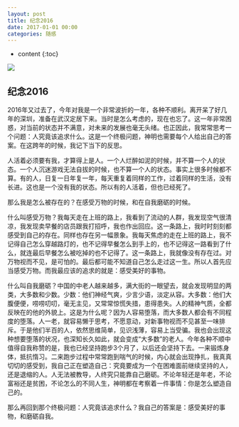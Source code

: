 ```yaml
---
layout: post
title: 纪念2016
date: 2017-01-01 00:00
categories: 随感
---
```


* content
{:toc}

![](https://github.com/HarmonyHu/harmonyhu.github.io/raw/master/_posts/images/Buddha.jpg)  

## 纪念2016

2016年又过去了，今年对我是一个非常波折的一年，各种不顺利。离开呆了好几年的深圳，准备在武汉定居下来。当时是怎么考虑的，现在也忘了。这一年非常困惑，对当前的状态并不满意，对未来的发展也毫无头绪。也正因此，我常常思考一个问题：人究竟该追求什么。这是一个终极问题，神明也需要每个人给出自己的答案。在这跨年的时候，我记下当下的反思。

人活着必须要有我，才算得上是人。一个人烂醉如泥的时候，并不算一个人的状态。一个人沉迷游戏无法自拔的时候，也不算一个人的状态。事实上很多时候都不算。有的人，日复一日年复一年，每天重复着同样的工作，过着同样的生活，没有长进。这也是一个没有我的状态。所以有的人活着，但也已经死了。

那么我是怎么被存在的？在感受万物的时候，和在自我磨砺的时候。

什么叫感受万物？我每天走在上班的路上，我看到了流动的人群，我发现空气很清凉，我发现卖早餐的店员跟我打招呼，我也作出回应。这一条路上，我时时刻刻都感受到自己的存在。同样也存在另一幅景象。我每天焦虑的走在上班的路上，我不记得自己怎么穿越路灯的，也不记得早餐怎么到手上的，也不记得这一路看到了什么，就连最后早餐怎么被吃掉的也不记得了。这一条路上，我就像没有存在过。对万物视而不见，是可怕的。最后都可能不知道自己怎么走过这一生。所以人首先应当感受万物。而我最应该的追求的就是：感受美好的事物。

什么叫自我磨砺？中国的中老人越来越多，满大街的一眼望去，就会发现明显的两类，大多数和少数。少数：他们神经气爽，少言少语，淡定从容。大多数：他们大腹便便，唠唠叨叨，毫无主见，又常常惊慌失措，患得患失。人的精神气质，全都反映在的他的外貌上。这是为什么呢？因为人容易堕落，而大多数人都会有不同程度的堕落。人一老，就容易懒于思考，不愿意动，对新事物视而不见甚至一味排斥。于是他们半百的人，依然思维简单，见识浅薄，容易上当受骗。我也会出现这种想要堕落的状况，也深知长久如此，就会变成“大多数”的老人。今年各种不顺中值得自我称赞的是，我也已经坚持跑步3个月了，以后还会坚持下去。一来锻炼身体，抵抗惰习。二来跑步过程中常常跑到喘气的时候，内心就会出现挣扎，我真真切切的感受到，我自己正在塑造自己：究竟要成为一个在困难面前继续坚持的人，还是退缩的人。人无法被教导，人终究只能靠自己磨砺。不论年轻还是年老，不论富裕还是贫困，不论怎么的不同人生，神明都在考察着一件事情：你是怎么塑造自己的。

那么再回到那个终极问题：人究竟该追求什么？我自己的答案是：感受美好的事物，和磨砺自我。